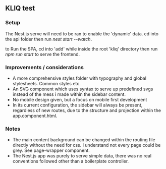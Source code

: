 ## KLIQ test

### Setup

The Nest.js serve will need to be ran to enable the 'dynamic' data. cd into the api folder then run *nest start --watch*.

to Run the SPA, cd into 'add' while inside the root 'kliq' directory then run *npm run start* to serve the frontend.

### Improvements / considerations

- A more comprehensive styles folder with typography and global stylesheets. Common styles etc.
- An SVG component which uses <use xlink> syntax to serve up predefined svgs instead of the mess i made within the sidebar content.
- No mobile design given, but a focus on mobile first development
- In its current configuration, the sidebar will always be present, regardless of new routes, due to the structure and projection within the app.component.html. 

### Notes

- The main content background can be changed within the routing file directly without the need for css. I understand not every page could be grey. See page-wrapper component.
- The Nest.js app was purely to serve simple data, there was no real conventions followed other than a boilerplate controller.

